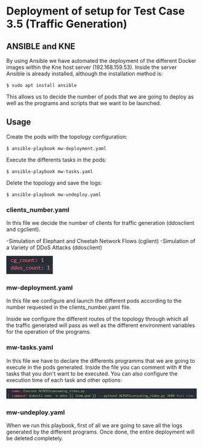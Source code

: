 # Deployment of setup for Test Case 3.5 (Traffic Generation)

## **ANSIBLE and KNE**

By using Ansible we have automated the deployment of the different Docker images within the Kne host server (192.168.159.53). Inside the server Ansible is 
already installed, although the installation method is:

```
$ sudo apt install ansible
```

This allows us to decide the number of pods that we are going to deploy as well as the programs and scripts that we want to be launched.

## **Usage**

Create the pods with the topology configuration:
```
$ ansible-playbook mw-deployment.yaml
```
Execute the differents tasks in the pods:
```
$ ansible-playbook mw-tasks.yaml
```
Delete the topology and save the logs:
```
$ ansible-playbook mw-undeploy.yaml
```

### clients_number.yaml

In this file we decide the number of clients for traffic generation (ddosclient and cgclient).

-Simulation of Elephant and Cheetah Network Flows (cglient)
-Simulation of a Variety of DDoS Attacks (ddosclient)

![image1](images\image1.png)

### mw-deployment.yaml

In this file we configure and launch the different pods according to the number requested in the clients_number.yaml file.

Inside we configure the different routes of the topology through which all the traffic generated will pass as well as the different environment variables for 
the operation of the programs.

### mw-tasks.yaml

In this file we have to declare the differents programms that we are going to execute in the pods generated. Inside the file you can comment with # the tasks 
that you don't want to be executed. You can also configure the execution time of each task and other options:

![image2](images\image2.png)

### mw-undeploy.yaml

When we run this playbook, first of all we are going to save all the logs generated by the different programs. Once done, the entire deployment will be deleted 
completely.